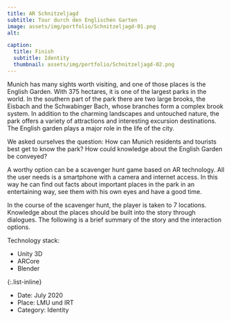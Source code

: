 ```yaml
---
title: AR Schnitzeljagd
subtitle: Tour durch den Englischen Garten 
image: assets/img/portfolio/Schnitzeljagd-01.png
alt: 

caption:
  title: Finish
  subtitle: Identity
  thumbnail: assets/img/portfolio/Schnitzeljagd-02.png
---
```

Munich has many sights worth visiting, and one of those places is the English Garden. With 375 hectares, it is one of the largest parks in the world. In the southern part of the park there are two large brooks, the Eisbach and the Schwabinger Bach, whose branches form a complex brook system. In addition to the charming landscapes and untouched nature, the park offers a variety of attractions and interesting excursion destinations. The English garden plays a major role in the life of the city.

We asked ourselves the question: How can Munich residents and tourists best get to know the park? How could knowledge about the English Garden be conveyed?

A worthy option can be a scavenger hunt game based on AR technology. All the user needs is a smartphone with a camera and internet access. In this way he can find out facts about important places in the park in an entertaining way, see them with his own eyes and have a good time.

In the course of the scavenger hunt, the player is taken to 7 locations. Knowledge about the places should be built into the story through dialogues. The following is a brief summary of the story and the interaction options.

Technology stack:
- Unity 3D 
- ARCore
- Blender

{:.list-inline}
- Date: July 2020
- Place: LMU und IRT
- Category: Identity


